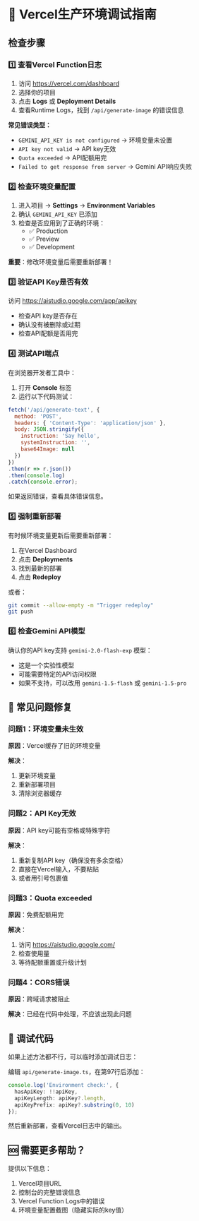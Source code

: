 # 🐛 Vercel生产环境调试指南

## 检查步骤

### 1️⃣ 查看Vercel Function日志

1. 访问 https://vercel.com/dashboard
2. 选择你的项目
3. 点击 **Logs** 或 **Deployment Details**
4. 查看Runtime Logs，找到 `/api/generate-image` 的错误信息

**常见错误类型：**
- `GEMINI_API_KEY is not configured` → 环境变量未设置
- `API key not valid` → API key无效
- `Quota exceeded` → API配额用完
- `Failed to get response from server` → Gemini API响应失败

### 2️⃣ 检查环境变量配置

1. 进入项目 → **Settings** → **Environment Variables**
2. 确认 `GEMINI_API_KEY` 已添加
3. 检查是否应用到了正确的环境：
   - ✅ Production
   - ✅ Preview
   - ✅ Development

**重要**：修改环境变量后需要重新部署！

### 3️⃣ 验证API Key是否有效

访问 https://aistudio.google.com/app/apikey

- 检查API key是否存在
- 确认没有被删除或过期
- 检查API配额是否用完

### 4️⃣ 测试API端点

在浏览器开发者工具中：

1. 打开 **Console** 标签
2. 运行以下代码测试：

```javascript
fetch('/api/generate-text', {
  method: 'POST',
  headers: { 'Content-Type': 'application/json' },
  body: JSON.stringify({
    instruction: 'Say hello',
    systemInstruction: '',
    base64Image: null
  })
})
.then(r => r.json())
.then(console.log)
.catch(console.error);
```

如果返回错误，查看具体错误信息。

### 5️⃣ 强制重新部署

有时候环境变量更新后需要重新部署：

1. 在Vercel Dashboard
2. 点击 **Deployments**
3. 找到最新的部署
4. 点击 **Redeploy**

或者：
```bash
git commit --allow-empty -m "Trigger redeploy"
git push
```

### 6️⃣ 检查Gemini API模型

确认你的API key支持 `gemini-2.0-flash-exp` 模型：

- 这是一个实验性模型
- 可能需要特定的API访问权限
- 如果不支持，可以改用 `gemini-1.5-flash` 或 `gemini-1.5-pro`

## 🔧 常见问题修复

### 问题1：环境变量未生效

**原因**：Vercel缓存了旧的环境变量

**解决**：
1. 更新环境变量
2. 重新部署项目
3. 清除浏览器缓存

### 问题2：API Key无效

**原因**：API key可能有空格或特殊字符

**解决**：
1. 重新复制API key（确保没有多余空格）
2. 直接在Vercel输入，不要粘贴
3. 或者用引号包裹值

### 问题3：Quota exceeded

**原因**：免费配额用完

**解决**：
1. 访问 https://aistudio.google.com/
2. 检查使用量
3. 等待配额重置或升级计划

### 问题4：CORS错误

**原因**：跨域请求被阻止

**解决**：已经在代码中处理，不应该出现此问题

## 📝 调试代码

如果上述方法都不行，可以临时添加调试日志：

编辑 `api/generate-image.ts`，在第97行后添加：

```typescript
console.log('Environment check:', {
  hasApiKey: !!apiKey,
  apiKeyLength: apiKey?.length,
  apiKeyPrefix: apiKey?.substring(0, 10)
});
```

然后重新部署，查看Vercel日志中的输出。

## 🆘 需要更多帮助？

提供以下信息：
1. Vercel项目URL
2. 控制台的完整错误信息
3. Vercel Function Logs中的错误
4. 环境变量配置截图（隐藏实际的key值）

